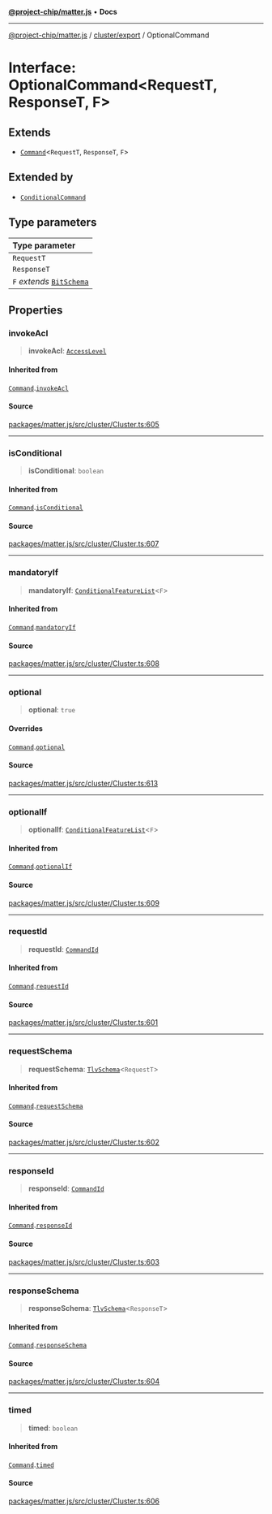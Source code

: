 [**@project-chip/matter.js**](../../../README.md) • **Docs**

***

[@project-chip/matter.js](../../../modules.md) / [cluster/export](../README.md) / OptionalCommand

# Interface: OptionalCommand\<RequestT, ResponseT, F\>

## Extends

- [`Command`](Command.md)\<`RequestT`, `ResponseT`, `F`\>

## Extended by

- [`ConditionalCommand`](ConditionalCommand.md)

## Type parameters

| Type parameter |
| :------ |
| `RequestT` |
| `ResponseT` |
| `F` *extends* [`BitSchema`](../../../schema/export/README.md#bitschema) |

## Properties

### invokeAcl

> **invokeAcl**: [`AccessLevel`](../enumerations/AccessLevel.md)

#### Inherited from

[`Command`](Command.md).[`invokeAcl`](Command.md#invokeacl)

#### Source

[packages/matter.js/src/cluster/Cluster.ts:605](https://github.com/project-chip/matter.js/blob/7a8cbb56b87d4ccf34bec5a9a95ab40a1711324f/packages/matter.js/src/cluster/Cluster.ts#L605)

***

### isConditional

> **isConditional**: `boolean`

#### Inherited from

[`Command`](Command.md).[`isConditional`](Command.md#isconditional)

#### Source

[packages/matter.js/src/cluster/Cluster.ts:607](https://github.com/project-chip/matter.js/blob/7a8cbb56b87d4ccf34bec5a9a95ab40a1711324f/packages/matter.js/src/cluster/Cluster.ts#L607)

***

### mandatoryIf

> **mandatoryIf**: [`ConditionalFeatureList`](../README.md#conditionalfeaturelistf)\<`F`\>

#### Inherited from

[`Command`](Command.md).[`mandatoryIf`](Command.md#mandatoryif)

#### Source

[packages/matter.js/src/cluster/Cluster.ts:608](https://github.com/project-chip/matter.js/blob/7a8cbb56b87d4ccf34bec5a9a95ab40a1711324f/packages/matter.js/src/cluster/Cluster.ts#L608)

***

### optional

> **optional**: `true`

#### Overrides

[`Command`](Command.md).[`optional`](Command.md#optional)

#### Source

[packages/matter.js/src/cluster/Cluster.ts:613](https://github.com/project-chip/matter.js/blob/7a8cbb56b87d4ccf34bec5a9a95ab40a1711324f/packages/matter.js/src/cluster/Cluster.ts#L613)

***

### optionalIf

> **optionalIf**: [`ConditionalFeatureList`](../README.md#conditionalfeaturelistf)\<`F`\>

#### Inherited from

[`Command`](Command.md).[`optionalIf`](Command.md#optionalif)

#### Source

[packages/matter.js/src/cluster/Cluster.ts:609](https://github.com/project-chip/matter.js/blob/7a8cbb56b87d4ccf34bec5a9a95ab40a1711324f/packages/matter.js/src/cluster/Cluster.ts#L609)

***

### requestId

> **requestId**: [`CommandId`](../../../datatype/export/README.md#commandid)

#### Inherited from

[`Command`](Command.md).[`requestId`](Command.md#requestid)

#### Source

[packages/matter.js/src/cluster/Cluster.ts:601](https://github.com/project-chip/matter.js/blob/7a8cbb56b87d4ccf34bec5a9a95ab40a1711324f/packages/matter.js/src/cluster/Cluster.ts#L601)

***

### requestSchema

> **requestSchema**: [`TlvSchema`](../../../tlv/export/classes/TlvSchema.md)\<`RequestT`\>

#### Inherited from

[`Command`](Command.md).[`requestSchema`](Command.md#requestschema)

#### Source

[packages/matter.js/src/cluster/Cluster.ts:602](https://github.com/project-chip/matter.js/blob/7a8cbb56b87d4ccf34bec5a9a95ab40a1711324f/packages/matter.js/src/cluster/Cluster.ts#L602)

***

### responseId

> **responseId**: [`CommandId`](../../../datatype/export/README.md#commandid)

#### Inherited from

[`Command`](Command.md).[`responseId`](Command.md#responseid)

#### Source

[packages/matter.js/src/cluster/Cluster.ts:603](https://github.com/project-chip/matter.js/blob/7a8cbb56b87d4ccf34bec5a9a95ab40a1711324f/packages/matter.js/src/cluster/Cluster.ts#L603)

***

### responseSchema

> **responseSchema**: [`TlvSchema`](../../../tlv/export/classes/TlvSchema.md)\<`ResponseT`\>

#### Inherited from

[`Command`](Command.md).[`responseSchema`](Command.md#responseschema)

#### Source

[packages/matter.js/src/cluster/Cluster.ts:604](https://github.com/project-chip/matter.js/blob/7a8cbb56b87d4ccf34bec5a9a95ab40a1711324f/packages/matter.js/src/cluster/Cluster.ts#L604)

***

### timed

> **timed**: `boolean`

#### Inherited from

[`Command`](Command.md).[`timed`](Command.md#timed)

#### Source

[packages/matter.js/src/cluster/Cluster.ts:606](https://github.com/project-chip/matter.js/blob/7a8cbb56b87d4ccf34bec5a9a95ab40a1711324f/packages/matter.js/src/cluster/Cluster.ts#L606)
